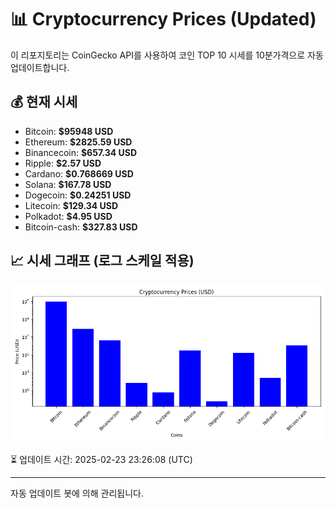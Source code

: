 
# 📊 Cryptocurrency Prices (Updated)

이 리포지토리는 CoinGecko API를 사용하여 코인 TOP 10 시세를 10분가격으로 자동 업데이트합니다.

## 💰 현재 시세
- Bitcoin: **$95948 USD**
- Ethereum: **$2825.59 USD**
- Binancecoin: **$657.34 USD**
- Ripple: **$2.57 USD**
- Cardano: **$0.768669 USD**
- Solana: **$167.78 USD**
- Dogecoin: **$0.24251 USD**
- Litecoin: **$129.34 USD**
- Polkadot: **$4.95 USD**
- Bitcoin-cash: **$327.83 USD**

## 📈 시세 그래프 (로그 스케일 적용)
![Crypto Prices](crypto_prices.png)

⏳ 업데이트 시간: 2025-02-23 23:26:08 (UTC)

---
자동 업데이트 봇에 의해 관리됩니다.
